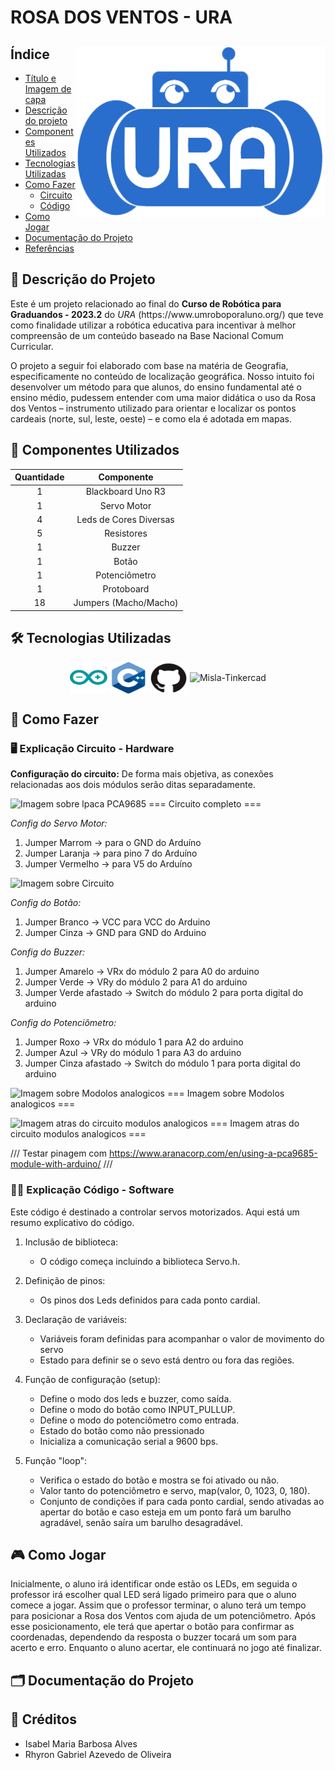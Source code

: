 # ROSA DOS VENTOS - URA 

<div style="display: inline_block">


<img src="https://github.com/wwwmisla/ura-project/blob/main/ura_logo.png" width="400px" align="right" />

## Índice
 
 - [Título e Imagem de capa](#t%C3%ADtulo-projeto---ura)
 - [Descrição do projeto](#-descrição-do-projeto)
 - [Componentes Utilizados](#-componentes-utilizados)
 - [Tecnologias Utilizadas](#%EF%B8%8F-tecnologias-utilizadas)
 - [Como Fazer](#-como-fazer)
   - [Circuito](#%EF%B8%8F-explica%C3%A7%C3%A3o-circuito---hardware)
   - [Código](#-explica%C3%A7%C3%A3o-c%C3%B3digo---software)
 - [Como Jogar](#-como-jogar)
 - [Documentação do Projeto](#%EF%B8%8F-documenta%C3%A7%C3%A3o-do-projeto)
 - [Referências](#-referências)
</div>

## 📄 Descrição do Projeto

<p>  
Este é um projeto relacionado ao final do <b>Curso de Robótica para Graduandos - 2023.2</b> do <i>URA</i> (https://www.umroboporaluno.org/) que teve como finalidade utilizar a robótica educativa para incentivar à melhor compreensão de um conteúdo baseado na Base Nacional Comum Curricular. 

 O projeto a seguir foi elaborado com base na matéria de Geografia, especificamente no conteúdo de localização geográfica. Nosso intuito foi desenvolver um método para que alunos, do ensino fundamental até o ensino médio, pudessem entender com uma maior didática o uso da Rosa dos Ventos – instrumento utilizado para orientar e localizar os pontos cardeais (norte, sul, leste, oeste) – e como ela é adotada em mapas. 

<!-- Ensinar sobre a Rosa dos Ventos -->

## 🧰 Componentes Utilizados

| Quantidade | Componente | 
| :---:       |     :---:       |  
| 1     | Blackboard Uno R3      | 
| 1     | Servo Motor       |
| 4     | Leds de Cores Diversas             |
| 5     | Resistores |
| 1     | Buzzer |
| 1     | Botão |
| 1     | Potenciômetro |
| 1     | Protoboard |
| 18    | Jumpers (Macho/Macho) |

## 🛠️ Tecnologias Utilizadas

<div align="center">
 <img align="center" alt="Misla-Arduino" height="50" width="60" src="https://raw.githubusercontent.com/devicons/devicon/master/icons/arduino/arduino-original.svg">
 <img align="center" alt="Misla-C++" height="50" width="60" src="https://raw.githubusercontent.com/devicons/devicon/master/icons/cplusplus/cplusplus-original.svg">
 <img align="center" alt="Misla-Github" height="50" width="60" src="https://raw.githubusercontent.com/devicons/devicon/master/icons/github/github-original.svg">
 <img align="center" alt="Misla-Tinkercad" height="50" width="60" src="https://logowik.com/content/uploads/images/autodesk-tinkercad4190.logowik.com.webp">
</div>

## 📝 Como Fazer
<!-- Colocar slide da apresentação, o códido estará disponível e um pequeno manual de instruções -->
### 🖥️ Explicação Circuito - Hardware
**Configuração do circuito:**
De forma mais objetiva, as conexões relacionadas aos dois módulos serão ditas separadamente. 

![Imagem sobre lpaca PCA9685](https://github.com/Lucas-Cappra/Braco_robotic_lar_joystick/assets/108031562/fedc4245-7ee5-4acc-aebf-09f8122d877d)
=== Circuito completo ===

*Config do Servo Motor:*
1) Jumper Marrom -> para o GND do Arduíno
2) Jumper Laranja -> para pino 7 do Arduíno
3) Jumper Vermelho ->  para V5 do Arduíno

![Imagem sobre Circuito](https://github.com/Lucas-Cappra/Braco_robotic_lar_joystick/assets/108031562/33964546-cdc7-4dae-9828-7732c26ba123)


*Config do Botão:*
1) Jumper Branco -> VCC para VCC do Arduino
2) Jumper Cinza -> GND para GND do Arduino

 *Config do Buzzer:*
1) Jumper Amarelo -> VRx do módulo 2 para A0 do arduino
2) Jumper Verde -> VRy do módulo 2 para A1 do arduino
3) Jumper Verde afastado -> Switch do módulo 2 para porta digital do arduino

 *Config do Potenciômetro:*
1) Jumper Roxo -> VRx do módulo 1 para A2 do arduino
2) Jumper Azul -> VRy do módulo 1 para A3 do arduino
3) Jumper Cinza afastado -> Switch do módulo 1 para porta digital do arduino


![Imagem sobre Modolos analogicos](https://github.com/Lucas-Cappra/Braco_robotic_lar_joystick/assets/108031562/db9be6e3-368b-4ff6-968c-c23cb0e2d47f)
=== Imagem sobre Modolos analogicos ===


![Imagem atras do circuito modulos analogicos](https://github.com/Lucas-Cappra/Braco_robotic_lar_joystick/assets/108031562/fec68529-8251-44ad-b5ab-1071036ff41d)
=== Imagem atras do circuito modulos analogicos ===

/// Testar pinagem com https://www.aranacorp.com/en/using-a-pca9685-module-with-arduino/ ///

### 👩‍💻 Explicação Código - Software
 
Este código é destinado a controlar servos motorizados. Aqui está um resumo explicativo do código.

1. Inclusão de biblioteca:
   - O código começa incluindo a biblioteca Servo.h.

2. Definição de pinos:
   - Os pinos dos Leds definidos para cada ponto cardial.

3. Declaração de variáveis:
   - Variáveis foram definidas para acompanhar o valor de movimento do servo
   - Estado para definir se o sevo está dentro ou fora das regiões.

4. Função de configuração (setup):
   - Define o modo dos leds e buzzer, como saída.
   - Define o modo do botão como INPUT_PULLUP.
   - Define o modo do potenciômetro como entrada.
   - Estado do botão como não pressionado
   - Inicializa a comunicação serial a 9600 bps.

5. Função "loop":
   - Verifica o estado do botão e mostra se foi ativado ou não.
   - Valor tanto do potenciômetro e servo, map(valor, 0, 1023, 0, 180).
   - Conjunto de condições if para cada ponto cardial, sendo ativadas ao apertar do botão e caso esteja em um ponto fará um barulho agradável, senão saíra um barulho desagradável.


## 🎮 Como Jogar
Inicialmente, o aluno irá identificar onde estão os LEDs, em seguida o professor irá escolher qual LED será ligado primeiro para que o aluno comece a jogar. Assim que o professor terminar, o aluno terá um tempo para posicionar a Rosa dos Ventos com ajuda de um potenciômetro. Após esse posicionamento, ele terá que apertar o botão para confirmar as coordenadas, dependendo da resposta o buzzer tocará um som para acerto e erro. Enquanto o aluno acertar, ele continuará no jogo até finalizar. 

## 🗂️ Documentação do Projeto

## 🧾 Créditos
  - Isabel Maria Barbosa Alves
  - Rhyron Gabriel Azevedo de Oliveira 
